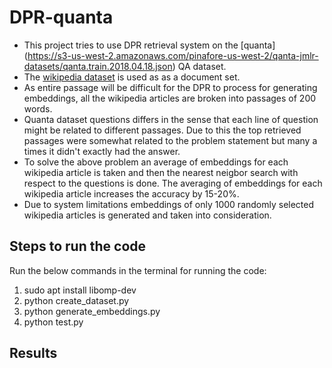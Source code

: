 # DPR-quanta
- This project tries to use DPR retrieval system on the [quanta] (https://s3-us-west-2.amazonaws.com/pinafore-us-west-2/qanta-jmlr-datasets/qanta.train.2018.04.18.json) QA dataset.
- The [wikipedia dataset](https://s3-us-west-2.amazonaws.com/pinafore-us-west-2/qanta-jmlr-datasets/wikipedia/wiki_lookup.json) is used as as a document set.
- As entire passage will be difficult for the DPR to process for generating embeddings, all the wikipedia articles are broken into passages of 200 words.
- Quanta dataset questions differs in the sense that each line of question might be related to different passages. Due to this the top retrieved passages were somewhat related to the problem statement but many a times it didn't exactly had the answer. 
- To solve the above problem an average of embeddings for each wikipedia article is taken and then the nearest neigbor search with respect to the questions is done. The averaging of embeddings for each wikipedia article increases the accuracy by 15-20%.
- Due to system limitations embeddings of only 1000 randomly selected wikipedia articles is generated and taken into consideration.

## Steps to run the code

Run the below commands in the terminal for running the code:
1. sudo apt install libomp-dev
2. python create_dataset.py
3. python generate_embeddings.py
4. python test.py

## Results



